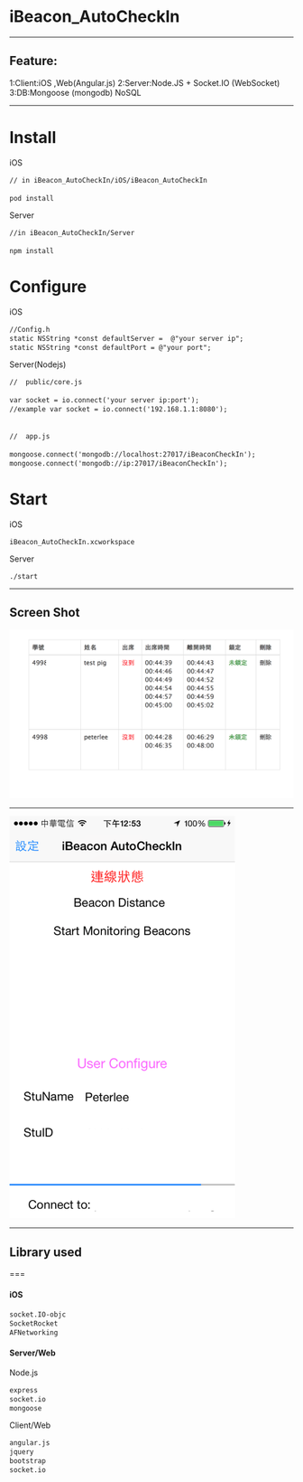 iBeacon_AutoCheckIn
==========

<hr>


<h2>Feature:</h2>
1:Client:iOS ,Web(Angular.js)   
2:Server:Node.JS + Socket.IO (WebSocket)   
3:DB:Mongoose (mongodb) NoSQL

<hr>

Install
====
iOS 

    // in iBeacon_AutoCheckIn/iOS/iBeacon_AutoCheckIn
    
    pod install

Server

	//in iBeacon_AutoCheckIn/Server
	
	npm install

Configure
====

iOS

    //Config.h  
    static NSString *const defaultServer =  @"your server ip";   
    static NSString *const defaultPort = @"your port";

Server(Nodejs)
    
    //	public/core.js
    	
	var socket = io.connect('your server ip:port');
	//example var socket = io.connect('192.168.1.1:8080');


	//	app.js
	
	mongoose.connect('mongodb://localhost:27017/iBeaconCheckIn');
	mongoose.connect('mongodb://ip:27017/iBeaconCheckIn');


Start
===
iOS

    iBeacon_AutoCheckIn.xcworkspace

Server

    ./start


<hr>
<h2>Screen Shot</h2>

<img src="web.png" width='600'></img>
<hr>
<img src="phone.png" width='400'></img>
<hr>


<h2>Library used</h2>
===
<h4>iOS</h4>
    
    socket.IO-objc   
    SocketRocket   
    AFNetworking   
<h4>Server/Web</h4>
    
Node.js

    express 
    socket.io
    mongoose
   
Client/Web

	angular.js
	jquery
	bootstrap
	socket.io